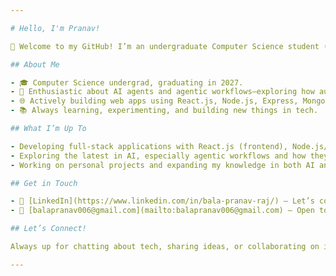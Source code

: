 ```yaml
---

# Hello, I'm Pranav!

👋 Welcome to my GitHub! I’m an undergraduate Computer Science student (Class of 2027) with a strong interest in AI agents, agentic workflows, and full-stack web development.

## About Me

- 🎓 Computer Science undergrad, graduating in 2027.
- 🤖 Enthusiastic about AI agents and agentic workflows—exploring how autonomous systems can plan, reason, and collaborate to solve real-world problems.
- 🌐 Actively building web apps using React.js, Node.js, Express, MongoDB, and Supabase.
- 📚 Always learning, experimenting, and building new things in tech.

## What I’m Up To

- Developing full-stack applications with React.js (frontend), Node.js/Express (backend), and databases like MongoDB and Supabase.
- Exploring the latest in AI, especially agentic workflows and how they can automate and orchestrate complex tasks.
- Working on personal projects and expanding my knowledge in both AI and web development.

## Get in Touch

- 🔗 [LinkedIn](https://www.linkedin.com/in/bala-pranav-raj/) – Let’s connect!
- 📧 [balapranav006@gmail.com](mailto:balapranav006@gmail.com) – Open to collaboration and conversation.

## Let’s Connect!

Always up for chatting about tech, sharing ideas, or collaborating on interesting projects. Feel free to reach out!

---
```

